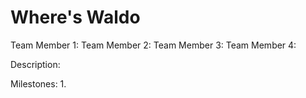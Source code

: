 # Where's Waldo

Team Member 1:
Team Member 2:
Team Member 3:
Team Member 4:

Description:

Milestones:
  1. 
